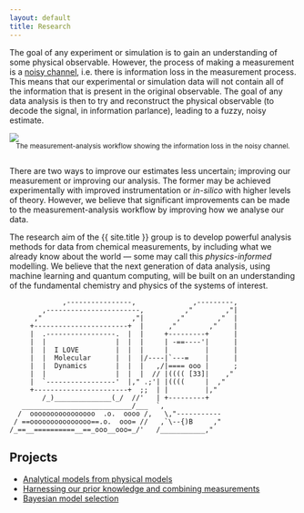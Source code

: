 ```yaml
---
layout: default
title: Research
---
```


The goal of any experiment or simulation is to gain an understanding of some physical observable. 
However, the process of making a measurement is a [noisy channel](https://en.wikipedia.org/wiki/Noisy-channel_coding_theorem), i.e. there is information loss in the measurement process. 
This means that our experimental or simulation data will not contain all of the information that is present in the original observable. 
The goal of any data analysis is then to try and reconstruct the physical observable (to decode the signal, in information parlance), leading to a fuzzy, noisy estimate. 

<picture>
  <source srcset="/assets/img/noisy_channel.png" media="(prefers-color-scheme: dark)">
  <img src="/assets/img/noisy_channel_light.png">
</picture>
<center>
  <small>
    The measurement-analysis workflow showing the information loss in the noisy channel.
    <br>
    <br>
  </small>
</center>

There are two ways to improve our estimates less uncertain; improving our measurement or improving our analysis. 
The former may be achieved experimentally with improved instrumentation or *in-silico* with higher levels of theory. 
However, we believe that significant improvements can be made to the measurement-analysis workflow by improving how we analyse our data. 

The research aim of the {{ site.title }} group is to develop powerful analysis methods for data from chemical measurements, by including what we already know about the world &mdash; some may call this *physics-informed* modelling. 
We believe that the next generation of data analysis, using machine learning and quantum computing, will be built on an understanding of the fundamental chemistry and physics of the systems of interest. 

```
             ,----------------,              ,---------,
        ,-----------------------,          ,"        ,"|
      ,"                      ,"|        ,"        ,"  |
     +-----------------------+  |      ,"        ,"    |
     |  .-----------------.  |  |     +---------+      |
     |  |                 |  |  |     | -==----'|      |
     |  |  I LOVE         |  |  |     |         |      |
     |  |  Molecular      |  |  |/----|`---=    |      |
     |  |  Dynamics       |  |  |   ,/|==== ooo |      ;
     |  |                 |  |  |  // |(((( [33]|    ,"
     |  `-----------------'  |," .;'| |((((     |  ,"
     +-----------------------+  ;;  | |         |,"     
        /_)______________(_/  //'   | +---------+
   ___________________________/___  `,
  /  oooooooooooooooo  .o.  oooo /,   \,"-----------
 / ==ooooooooooooooo==.o.  ooo= //   ,`\--{)B     ,"
/_==__==========__==_ooo__ooo=_/'   /___________,"

```

## Projects

- [Analytical models from physical models](./analytical_models/)
- [Harnessing our prior knowledge and combining measurements](./prior/)
- [Bayesian model selection](./model_selection/)
